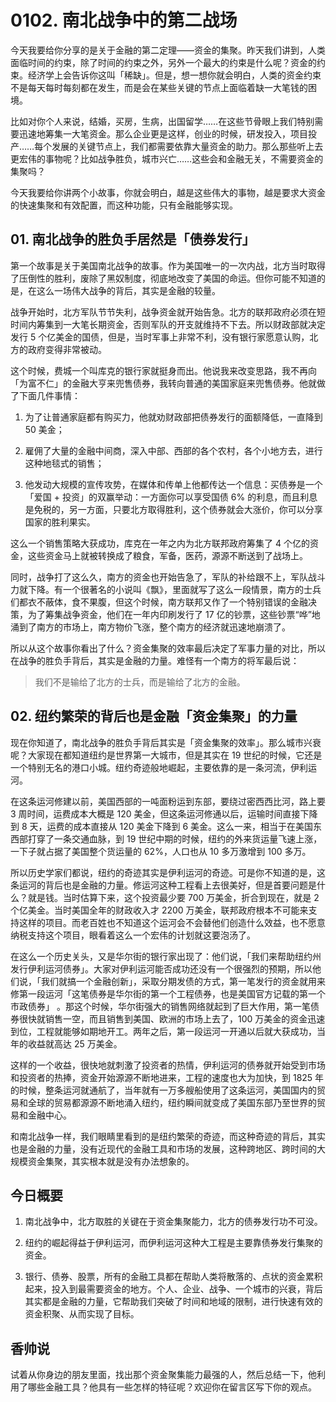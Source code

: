 # 0102. 南北战争中的第二战场

今天我要给你分享的是关于金融的第二定理——资金的集聚。昨天我们讲到，人类面临时间的约束，除了时间的约束之外，另外一个最大的约束是什么呢？资金的约束。经济学上会告诉你这叫「稀缺」。但是，想一想你就会明白，人类的资金约束不是每天每时每刻都在发生，而是会在某些关键的节点上面临着缺一大笔钱的困境。

比如对你个人来说，结婚，买房，生病，出国留学……在这些节骨眼上我们特别需要迅速地筹集一大笔资金。那么企业更是这样，创业的时候，研发投入，项目投产……每个发展的关键节点上，我们都需要依靠大量资金的助力。那么那些听上去更宏伟的事物呢？比如战争胜负，城市兴亡……这些会和金融无关，不需要资金的集聚吗？

今天我要给你讲两个小故事，你就会明白，越是这些伟大的事物，越是要求大资金的快速集聚和有效配置，而这种功能，只有金融能够实现。 

## 01. 南北战争的胜负手居然是「债券发行」

第一个故事是关于美国南北战争的故事。作为美国唯一的一次内战，北方当时取得了压倒性的胜利，废除了黑奴制度，彻底地改变了美国的命运。但你可能不知道的是，在这么一场伟大战争的背后，其实是金融的较量。  

战争开始时，北方军队节节失利，战争资金就开始告急。北方的联邦政府必须在短时间内筹集到一大笔长期资金，否则军队的开支就维持不下去。所以财政部就决定发行 5 个亿美金的国债，但是，当时军事上非常不利，没有银行家愿意认购，北方的政府变得非常被动。

这个时候，费城一个叫库克的银行家就挺身而出。他说我来改变思路，我不再向「为富不仁」的金融大亨来兜售债券，我转向普通的美国家庭来兜售债券。他就做了下面几件事情：

1. 为了让普通家庭都有购买力，他就劝财政部把债券发行的面额降低，一直降到 50 美金；

2. 雇佣了大量的金融中间商，深入中部、西部的各个农村，各个小地方去，进行这种地毯式的销售；

3. 他发动大规模的宣传攻势，在媒体和传单上他都传达一个信息：买债券是一个「爱国 + 投资」的双赢举动：一方面你可以享受国债 6% 的利息，而且利息是免税的，另一方面，只要北方取得胜利，这个债券就会大涨价，你可以分享国家的胜利果实。

这么一个销售策略大获成功，库克在一年之内为北方联邦政府筹集了 4 个亿的资金，这些资金马上就被转换成了粮食，军备，医药，源源不断送到了战场上。

同时，战争打了这么久，南方的资金也开始告急了，军队的补给跟不上，军队战斗力就下降。有一个很著名的小说叫《飘》，里面就写了这么一段情景，南方的士兵们都衣不蔽体，食不果腹，但这个时候，南方联邦又作了一个特别错误的金融决策，为了筹集战争资金，他们在一年内印刷发行了 17 亿的钞票，这些钞票“哗”地涌到了南方的市场上，南方物价飞涨，整个南方的经济就迅速地崩溃了。

所以从这个故事你看出了什么？资金集聚的效率最后决定了军事力量的对比，所以在战争的胜负手背后，其实是金融的力量。难怪有一个南方的将军最后说：

> 我们不是输给了北方的士兵，而是输给了北方的金融。

## 02. 纽约繁荣的背后也是金融「资金集聚」的力量

现在你知道了，南北战争的胜负手背后其实是「资金集聚的效率」。那么城市兴衰呢？大家现在都知道纽约是世界第一大城市，但是其实在 19 世纪的时候，它还是一个特别无名的港口小城。纽约奇迹般地崛起，主要依靠的是一条河流，伊利运河。

在这条运河修建以前，美国西部的一吨面粉运到东部，要绕过密西西比河，路上要 3 周时间，运费成本大概是 120 美金，但这条运河修通以后，运输时间直接下降到 8 天，运费的成本直接从 120 美金下降到 6 美金。这么一来，相当于在美国东西部打穿了一条交通血脉，到 19 世纪中期的时候，纽约的外来货运量飞速上涨，一下子就占据了美国整个货运量的 62%，人口也从 10 多万激增到 100 多万。

所以历史学家们都说，纽约的奇迹其实是伊利运河的奇迹。可是你不知道的是，这条运河的背后也是金融的力量。修运河这种工程看上去很美好，但是首要问题是什么？就是钱。当时估算下来，这个投资最少要 700 万美金，折合到现在，就是 2 个亿美金。当时美国全年的财政收入才 2200 万美金，联邦政府根本不可能来支持这样的项目。而老百姓也不知道这个运河会不会替他们创造什么效益，也不愿意纳税支持这个项目，眼看着这么一个宏伟的计划就这要泡汤了。

在这么一个历史关头，又是华尔街的银行家出现了：他们说，「我们来帮助纽约州发行伊利运河债券」。大家对伊利运河能否成功还没有一个很强烈的预期，所以他们说，「我们就搞一个金融创新」，采取分期发债的方式，第一笔发行的资金就用来修第一段运河「这笔债券是华尔街的第一个工程债券，也是美国官方记载的第一个市政债券」 。那这个时候，华尔街强大的销售网络就起到了巨大作用，第一笔债券很快就销售一空，而且销售到美国、欧洲的市场上去了，100 万美金的资金迅速到位，工程就能够如期地开工。两年之后，第一段运河一开通以后就大获成功，当年的收益就高达 25 万美金。

这样的一个收益，很快地就刺激了投资者的热情，伊利运河的债券就开始受到市场和投资者的热捧，资金开始源源不断地进来，工程的速度也大为加快，到 1825 年的时候，整条运河就通航了，当年就有一万多艘船使用了这条运河，美国国内的贸易和全球的贸易都源源不断地涌入纽约，纽约瞬间就变成了美国东部乃至世界的贸易和金融中心。

和南北战争一样，我们眼睛里看到的是纽约繁荣的奇迹，而这种奇迹的背后，其实也是金融的力量，没有近现代的金融工具和市场的发展，这种跨地区、跨时间的大规模资金集聚，其实根本就是没有办法想象的。 

## 今日概要

1. 南北战争中，北方取胜的关键在于资金集聚能力，北方的债券发行功不可没。

2. 纽约的崛起得益于伊利运河，而伊利运河这种大工程是主要靠债券发行集聚的资金。

3. 银行、债券、股票，所有的金融工具都在帮助人类将散落的、点状的资金累积起来，投入到最需要资金的地方。个人、企业、战争、一个城市的兴衰，背后其实都是金融的力量，它帮助我们突破了时间和地域的限制，进行快速有效的资金积聚、从而实现了目标。

## 香帅说

试着从你身边的朋友里面，找出那个资金聚集能力最强的人，然后总结一下，他利用了哪些金融工具？他具有一些怎样的特征呢？欢迎你在留言区写下你的观点。


